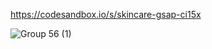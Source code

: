 https://codesandbox.io/s/skincare-gsap-ci15x

![Group 56 (1)](https://user-images.githubusercontent.com/73697657/125911453-4e4ecf7b-764d-47a2-b24c-81998e903897.jpg)

